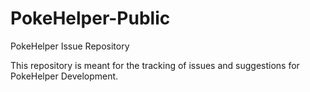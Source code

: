 # PokeHelper-Public
PokeHelper Issue Repository

This repository is meant for the tracking of issues and suggestions for PokeHelper Development.
